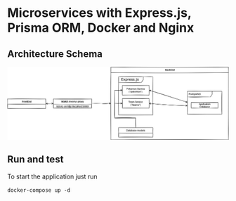 # Microservices with Express.js, Prisma ORM, Docker and Nginx

## Architecture Schema

![schema](https://github.com/GavriloviciEduard/express-microservices/blob/master/res/Database%20Schema%20Draft%201.jpg)

## Run and test

To start the application just run

```
docker-compose up -d
```
